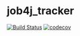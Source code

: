 # job4j_tracker
[![Build Status](https://travis-ci.com/AleksanrMo/job4j_tracker.svg?branch=master)](https://travis-ci.com/AleksanrMo/job4j_tracker)
[![codecov](https://codecov.io/gh/AleksanrMo/job4j_tracker/branch/master/graph/badge.svg?token=85GWSULBIG)](https://codecov.io/gh/AleksanrMo/job4j_tracker)